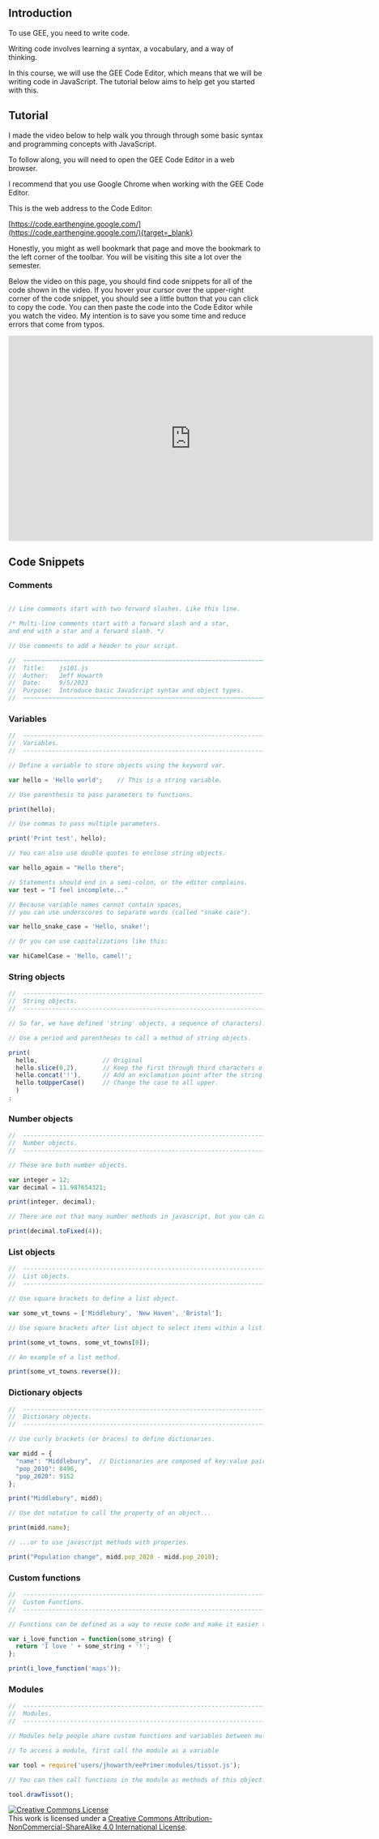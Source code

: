 ## Introduction  

To use GEE, you need to write code.   

Writing code involves learning a syntax, a vocabulary, and a way of thinking. 

In this course, we will use the GEE Code Editor, which means that we will be writing code in JavaScript. The tutorial below aims to help get you started with this.   

## Tutorial 

I made the video below to help walk you through through some basic syntax and programming concepts with JavaScript.  

To follow along, you will need to open the GEE Code Editor in a web browser.  

I recommend that you use Google Chrome when working with the GEE Code Editor.     

This is the web address to the Code Editor: 

[https://code.earthengine.google.com/](https://code.earthengine.google.com/){target=_blank}

Honestly, you might as well bookmark that page and move the bookmark to the left corner of the toolbar. You will be visiting this site a lot over the semester.  

Below the video on this page, you should find code snippets for all of the code shown in the video. If you hover your cursor over the upper-right corner of the code snippet, you should see a little button that you can click to copy the code. You can then paste the code into the Code Editor while you watch the video. My intention is to save you some time and reduce errors that come from typos.  

<iframe width="720" height="405" src="https://www.youtube.com/embed/MOYT7L0ViMI?si=o232NTwyQE9-Wk6j" title="YouTube video player" frameborder="0" allow="accelerometer; autoplay; clipboard-write; encrypted-media; gyroscope; picture-in-picture; web-share" allowfullscreen></iframe>

## Code Snippets  

### Comments

``` js 

// Line comments start with two forward slashes. Like this line. 

/* Multi-line comments start with a forward slash and a star,
and end with a star and a forward slash. */ 

// Use comments to add a header to your script.

//  ~~~~~~~~~~~~~~~~~~~~~~~~~~~~~~~~~~~~~~~~~~~~~~~~~~~~~~~~~~~~~~~~~~~~~~~~~~
//  Title:    js101.js
//  Author:   Jeff Howarth
//  Date:     9/5/2023
//  Purpose:  Introduce basic JavaScript syntax and object types. 
//  ~~~~~~~~~~~~~~~~~~~~~~~~~~~~~~~~~~~~~~~~~~~~~~~~~~~~~~~~~~~~~~~~~~~~~~~~~~

```
### Variables 

```js
//  --------------------------------------------------------------------------
//  Variables.
//  --------------------------------------------------------------------------

// Define a variable to store objects using the keyword var.

var hello = 'Hello world';    // This is a string variable. 

// Use parenthesis to pass parameters to functions.  

print(hello);

// Use commas to pass multiple parameters. 

print('Print test', hello);

// You can also use double quotes to enclose string objects.

var hello_again = "Hello there";

// Statements should end in a semi-colon, or the editor complains.
var test = "I feel incomplete..."

// Because variable names cannot contain spaces, 
// you can use underscores to separate words (called "snake case").

var hello_snake_case = 'Hello, snake!';

// Or you can use capitalizations like this:

var hiCamelCase = 'Hello, camel!';
```
### String objects

```js
//  --------------------------------------------------------------------------
//  String objects.
//  --------------------------------------------------------------------------

// So far, we have defined 'string' objects, a sequence of characters). 

// Use a period and parentheses to call a method of string objects.

print(
  hello,                  // Original
  hello.slice(0,2),       // Keep the first through third characters of the string.
  hello.concat('!'),      // Add an exclamation point after the string.
  hello.toUpperCase()     // Change the case to all upper. 
  )
;
```
### Number objects  

```js
//  --------------------------------------------------------------------------
//  Number objects.
//  --------------------------------------------------------------------------

// These are both number objects. 

var integer = 12;
var decimal = 11.987654321;

print(integer, decimal);

// There are not that many number methods in javascript, but you can call them.

print(decimal.toFixed(4));
```
### List objects  

```js
//  --------------------------------------------------------------------------
//  List objects.
//  --------------------------------------------------------------------------

// Use square brackets to define a list object.

var some_vt_towns = ['Middlebury', 'New Haven', 'Bristol'];

// Use square brackets after list object to select items within a list.

print(some_vt_towns, some_vt_towns[0]);

// An example of a list method.  

print(some_vt_towns.reverse());
```
### Dictionary objects  

```js
//  --------------------------------------------------------------------------
//  Dictionary objects.
//  --------------------------------------------------------------------------

// Use curly brackets (or braces) to define dictionaries.

var midd = {
  "name": "Middlebury",  // Dictionaries are composed of key:value pairs.
  "pop_2010": 8496,
  "pop_2020": 9152
};

print("Middlebury", midd);

// Use dot notation to call the property of an object...

print(midd.name);

// ...or to use javascript methods with properies.

print("Population change", midd.pop_2020 - midd.pop_2010);
```
### Custom functions  

```js
//  --------------------------------------------------------------------------
//  Custom Functions.
//  --------------------------------------------------------------------------

// Functions can be defined as a way to reuse code and make it easier to read.  

var i_love_function = function(some_string) {
  return 'I love ' + some_string + '!';
};

print(i_love_function('maps'));
```
### Modules  

```js
//  --------------------------------------------------------------------------
//  Modules.
//  --------------------------------------------------------------------------

// Modules help people share custom functions and variables between multiple scripts.

// To access a module, first call the module as a variable

var tool = require('users/jhowarth/eePrimer:modules/tissot.js');

// You can then call functions in the module as methods of this object.

tool.drawTissot();

```

<a rel="license" href="http://creativecommons.org/licenses/by-nc-sa/4.0/"><img alt="Creative Commons License" style="border-width:0" src="https://i.creativecommons.org/l/by-nc-sa/4.0/88x31.png" /></a><br />This work is licensed under a <a rel="license" href="http://creativecommons.org/licenses/by-nc-sa/4.0/">Creative Commons Attribution-NonCommercial-ShareAlike 4.0 International License</a>.